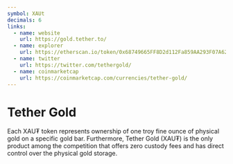 ```yaml
---
symbol: XAUt
decimals: 6
links:
  - name: website
    url: https://gold.tether.to/
  - name: explorer
    url: https://etherscan.io/token/0x68749665FF8D2d112Fa859AA293F07A622782F38
  - name: twitter
    url: https://twitter.com/tethergold/
  - name: coinmarketcap
    url: https://coinmarketcap.com/currencies/tether-gold/
---
```


# Tether Gold

Each XAU₮ token represents ownership of one troy fine ounce of physical gold on a specific gold bar. Furthermore, Tether Gold (XAU₮) is the only product among the competition that offers zero custody fees and has direct control over the physical gold storage.
